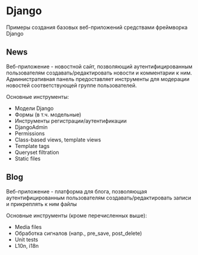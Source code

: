 # Django

Примеры создания базовых веб-приложений средствами фреймворка Django

## News

Веб-приложение - новостной сайт, позволяющий аутентифицированным пользователям создавать/редактировать новости и комментарии к ним. Административная панель предоставляет инструменты для модерации новостей соответствующей группе пользователей.

Основные инструменты:

* Модели Django
* Формы (в т.ч. модельные)
* Инструменты регистрации/аутентификации
* DjangoAdmin
* Permissions
* Class-based views, template views
* Template tags
* Queryset filtration
* Static files

## Blog

Веб-приложение - платформа для блога, позволяющая аутентифицированным пользователям создавать/редактировать записи и прикреплять к ним файлы

Основные инструменты (кроме перечисленных выше):

* Media files
* Обработка сигналов (напр., pre_save, post_delete)
* Unit tests
* L10n, i18n
